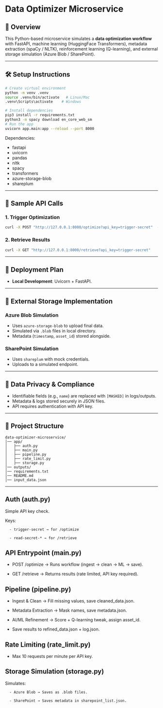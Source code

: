 # Data Optimizer Microservice

## 📌 Overview
This Python-based microservice simulates a **data optimization workflow** with FastAPI,
machine learning (HuggingFace Transformers), metadata extraction (spaCy / NLTK),
reinforcement learning (Q-learning), and external storage simulation (Azure Blob / SharePoint).

---

## 🛠️ Setup Instructions

```bash
# Create virtual environment
python -m venv .venv
source .venv/bin/activate   # Linux/Mac
.venv\Scripts\activate    # Windows

# Install dependencies
pip3 install -r requirements.txt
python3 -m spacy download en_core_web_sm
# Run the app
uvicorn app.main:app --reload --port 8000
```

Dependencies:
- fastapi
- uvicorn
- pandas
- nltk
- spacy
- transformers
- azure-storage-blob
- shareplum

---

## 📡 Sample API Calls

### 1. Trigger Optimization
```bash
curl -X POST "http://127.0.0.1:8000/optimize?api_key=trigger-secret"  -H "Content-Type: application/json"  -d @input_data.json
```

### 2. Retrieve Results
```bash
curl -X GET "http://127.0.0.1:8000/retrieve?api_key=trigger-secret"
```

---

## 🚀 Deployment Plan
- **Local Development**: Uvicorn + FastAPI.

---

## 📂 External Storage Implementation

### Azure Blob Simulation
- Uses `azure-storage-blob` to upload final data.
- Simulated via `.blob` files in local directory.
- Metadata (`timestamp`, `asset_id`) stored alongside.

### SharePoint Simulation
- Uses `shareplum` with mock credentials.
- Uploads to a simulated endpoint.

---

## 🔐 Data Privacy & Compliance
- Identifiable fields (e.g., `name`) are replaced with `[MASKED]` in logs/outputs.
- Metadata & logs stored securely in JSON files.
- API requires authentication with API key.

---

## 📁 Project Structure
```
data-optimizer-microservice/
│── app/
│   ├── auth.py
│   ├── main.py
│   ├── pipeline.py
│   ├── rate_limit.py
│   ├── storage.py
│── outputs/
│── requirements.txt
│── README.md
│── input_data.json
```

---

## Auth (auth.py)

   Simple API key check.

   Keys:

      - trigger-secret → for /optimize

      - read-secret-* → for /retrieve

## API Entrypoint (main.py)

   - POST /optimize → Runs workflow (ingest → clean → ML → save).

   - GET /retrieve → Returns results (rate limited, API key required).

## Pipeline (pipeline.py)

   - Ingest & Clean → Fill missing values, save cleaned_data.json.

   - Metadata Extraction → Mask names, save metadata.json.

   - AI/ML Refinement → Score + Q-learning tweak, assign asset_id.

   - Save results to refined_data.json + log.json.

## Rate Limiting (rate_limit.py)

   - Max 10 requests per minute per API key.

## Storage Simulation (storage.py)

   Simulates:

      - Azure Blob → Saves as .blob files.

      - SharePoint → Saves metadata in sharepoint_list.json.